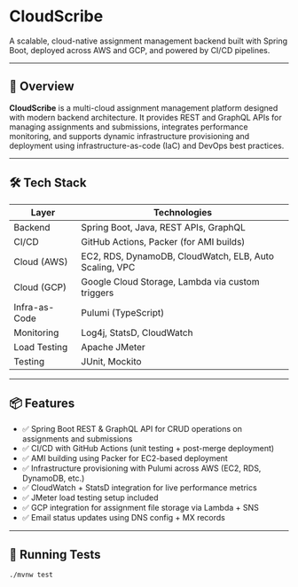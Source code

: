 # CloudScribe

A scalable, cloud-native assignment management backend built with Spring Boot, deployed across AWS and GCP, and powered by CI/CD pipelines.

---

## 🚀 Overview

**CloudScribe** is a multi-cloud assignment management platform designed with modern backend architecture. It provides REST and GraphQL APIs for managing assignments and submissions, integrates performance monitoring, and supports dynamic infrastructure provisioning and deployment using infrastructure-as-code (IaC) and DevOps best practices.

---

## 🛠 Tech Stack

| Layer             | Technologies                                                                 |
|------------------|-------------------------------------------------------------------------------|
| Backend          | Spring Boot, Java, REST APIs, GraphQL                                         |
| CI/CD            | GitHub Actions, Packer (for AMI builds)                                       |
| Cloud (AWS)      | EC2, RDS, DynamoDB, CloudWatch, ELB, Auto Scaling, VPC                        |
| Cloud (GCP)      | Google Cloud Storage, Lambda via custom triggers                              |
| Infra-as-Code    | Pulumi (TypeScript)                                                           |
| Monitoring       | Log4j, StatsD, CloudWatch                                                     |
| Load Testing     | Apache JMeter                                                                 |
| Testing          | JUnit, Mockito                                                                |

---

## 📦 Features

- ✅ Spring Boot REST & GraphQL API for CRUD operations on assignments and submissions  
- ✅ CI/CD with GitHub Actions (unit testing + post-merge deployment)  
- ✅ AMI building using Packer for EC2-based deployment  
- ✅ Infrastructure provisioning with Pulumi across AWS (EC2, RDS, DynamoDB, etc.)  
- ✅ CloudWatch + StatsD integration for live performance metrics  
- ✅ JMeter load testing setup included  
- ✅ GCP integration for assignment file storage via Lambda + SNS  
- ✅ Email status updates using DNS config + MX records  

---

## 🧪 Running Tests

```bash
./mvnw test
